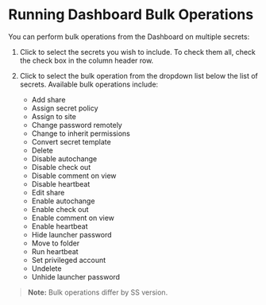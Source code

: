 [title]: # (Running Dashboard Bulk Operations)
[tags]: # (Bulk Operations)
[priority]: # (40)

# Running Dashboard Bulk Operations

You can perform bulk operations from the Dashboard on multiple secrets:

1. Click to select the secrets you wish to include. To check them all, check the check box in the column header row.

1. Click to select the bulk operation from the dropdown list below the list of secrets. Available bulk operations include:

   - Add share
   - Assign secret policy
   - Assign to site
   - Change password remotely
   - Change to inherit permissions
   - Convert secret template
   - Delete
   - Disable autochange
   - Disable check out
   - Disable comment on view
   - Disable heartbeat
   - Edit share  
   - Enable autochange  
   - Enable check out
   - Enable comment on view
   - Enable heartbeat
   - Hide launcher password
   - Move to folder
   - Run heartbeat
   - Set privileged account
   - Undelete
   - Unhide launcher password

> **Note:** Bulk operations differ by SS version.

